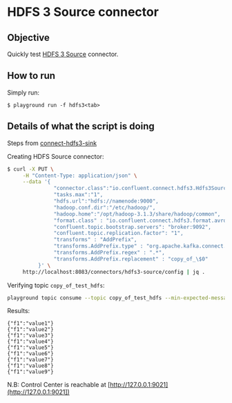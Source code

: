 # HDFS 3 Source connector



## Objective

Quickly test [HDFS 3 Source](https://docs.confluent.io/current/connect/kafka-connect-hdfs/hdfs3/source/index.html#kconnect-long-hdfs-3-source-connector) connector.



## How to run

Simply run:

```
$ playground run -f hdfs3<tab>
```

## Details of what the script is doing


Steps from [connect-hdfs3-sink](../connect/connect-hdfs3-sink/README.md)


Creating HDFS Source connector:

```bash
$ curl -X PUT \
     -H "Content-Type: application/json" \
     --data '{
               "connector.class":"io.confluent.connect.hdfs3.Hdfs3SourceConnector",
               "tasks.max":"1",
               "hdfs.url":"hdfs://namenode:9000",
               "hadoop.conf.dir":"/etc/hadoop/",
               "hadoop.home":"/opt/hadoop-3.1.3/share/hadoop/common",
               "format.class" : "io.confluent.connect.hdfs3.format.avro.AvroFormat",
               "confluent.topic.bootstrap.servers": "broker:9092",
               "confluent.topic.replication.factor": "1",
               "transforms" : "AddPrefix",
               "transforms.AddPrefix.type" : "org.apache.kafka.connect.transforms.RegexRouter",
               "transforms.AddPrefix.regex" : ".*",
               "transforms.AddPrefix.replacement" : "copy_of_\$0"
          }' \
     http://localhost:8083/connectors/hdfs3-source/config | jq .
```

Verifying topic `copy_of_test_hdfs`:

```bash
playground topic consume --topic copy_of_test_hdfs --min-expected-messages 9 --timeout 60
```

Results:

```
{"f1":"value1"}
{"f1":"value2"}
{"f1":"value3"}
{"f1":"value4"}
{"f1":"value5"}
{"f1":"value6"}
{"f1":"value7"}
{"f1":"value8"}
{"f1":"value9"}
```

N.B: Control Center is reachable at [http://127.0.0.1:9021](http://127.0.0.1:9021])
